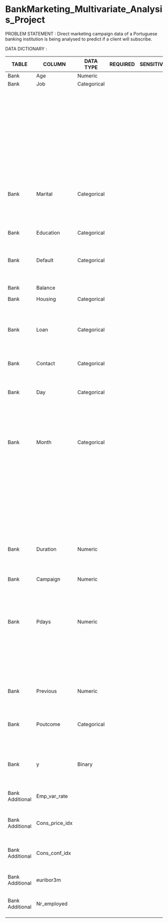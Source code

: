 # BankMarketing_Multivariate_Analysis_Project
PROBLEM STATEMENT : Direct marketing campaign data of a Portuguese banking institution is being analysed to predict if a client will subscribe.

DATA DICTIONARY :

| TABLE           | COLUMN         | DATA TYPE   | REQUIRED | SENSITIVE | VALUES           | DESCRIPTION                                                                                |
|-----------------|----------------|-------------|----------|-----------|------------------|--------------------------------------------------------------------------------------------|
| Bank            | Age            | Numeric     |          |           |                  |                                                                                            |
| Bank            | Job            | Categorical |          |           | Admin            | Type of job                                                                                |
|                 |                |             |          |           | Blue-Collar      |                                                                                            |
|                 |                |             |          |           | Entrepreneur     |                                                                                            |
|                 |                |             |          |           | Housemaid        |                                                                                            |
|                 |                |             |          |           | Management       |                                                                                            |
|                 |                |             |          |           | Retired          |                                                                                            |
|                 |                |             |          |           | Self-Employed    |                                                                                            |
|                 |                |             |          |           | Services         |                                                                                            |
|                 |                |             |          |           | Student          |                                                                                            |
|                 |                |             |          |           | Technician       |                                                                                            |
|                 |                |             |          |           | Unemployed       |                                                                                            |
|                 |                |             |          |           | Unknown          |                                                                                            |
| Bank            | Marital        | Categorical |          |           | Divorced         | Divorced also covers widowed                                                               |
|                 |                |             |          |           | Married          |                                                                                            |
|                 |                |             |          |           | Single           |                                                                                            |
|                 |                |             |          |           | Unknown          |                                                                                            |
| Bank            | Education      | Categorical |          |           | Primary          |                                                                                            |
|                 |                |             |          |           | Secondary        |                                                                                            |
|                 |                |             |          |           | Tertiary         |                                                                                            |
| Bank            | Default        | Categorical |          |           | No               | Has credit in default?                                                                     |
|                 |                |             |          |           | Yes              |                                                                                            |
|                 |                |             |          |           | Unknown          |                                                                                            |
| Bank            | Balance        |             |          |           |                  |                                                                                            |
| Bank            | Housing        | Categorical |          |           | No               | Has housing loan?                                                                          |
|                 |                |             |          |           | Yes              |                                                                                            |
|                 |                |             |          |           | Unknown          |                                                                                            |
| Bank            | Loan           | Categorical |          |           | No               | Has personal loan?                                                                         |
|                 |                |             |          |           | Yes              |                                                                                            |
|                 |                |             |          |           | Unknown          |                                                                                            |
| Bank            | Contact        | Categorical |          |           | Cellular         | Contact Communication Type                                                                 |
|                 |                |             |          |           | Telephone        |                                                                                            |
| Bank            | Day            | Categorical |          |           | Mon              | Last contact day of the week                                                               |
|                 |                |             |          |           | Tue              |                                                                                            |
|                 |                |             |          |           | Wed              |                                                                                            |
|                 |                |             |          |           | Thu              |                                                                                            |
|                 |                |             |          |           | Fri              |                                                                                            |
| Bank            | Month          | Categorical |          |           | Jan              | Last contact month of year                                                                 |
|                 |                |             |          |           | Feb              |                                                                                            |
|                 |                |             |          |           | Mar              |                                                                                            |
|                 |                |             |          |           | Apr              |                                                                                            |
|                 |                |             |          |           | May              |                                                                                            |
|                 |                |             |          |           | Jun              |                                                                                            |
|                 |                |             |          |           | Jul              |                                                                                            |
|                 |                |             |          |           | Aug              |                                                                                            |
|                 |                |             |          |           | Sep              |                                                                                            |
|                 |                |             |          |           | Oct              |                                                                                            |
|                 |                |             |          |           | Nov              |                                                                                            |
|                 |                |             |          |           | Dec              |                                                                                            |
| Bank            | Duration       | Numeric     |          |           |                  | Last contact duration in seconds                                                           |
| Bank            | Campaign       | Numeric     |          |           |                  | Number of contacts performed during this campaign and for this client                      |
| Bank            | Pdays          | Numeric     |          |           |                  | Number of days that passed by after the client was last contacted from a previous campaign |
|                 |                |             |          |           |                  | * 999 means client was not previously contacted                                            |
| Bank            | Previous       | Numeric     |          |           |                  | Number of contacts performed before this campaign and for this client                      |
| Bank            | Poutcome       | Categorical |          |           | Failure          | Outcome of the previous marketing campaign                                                 |
|                 |                |             |          |           | Nonexistent      |                                                                                            |
|                 |                |             |          |           | Success          |                                                                                            |
| Bank            | y              | Binary      |          |           | Yes              | Has the client subscribed a term deposit                                                   |
|                 |                |             |          |           | No               |                                                                                            |
| Bank Additional | Emp_var_rate   |             |          |           |                  | Quarterly indicator pf employment variation rate                                           |
| Bank Additional | Cons_price_idx |             |          |           |                  | Consumer price index - monthly indicator                                                   |
| Bank Additional | Cons_conf_idx  |             |          |           |                  | Consumer confidence index - monthly indicator                                              |
| Bank Additional | euribor3m      |             |          |           |                  | Euribor 3 month rate - daily indicator                                                     |
| Bank Additional | Nr_employed    |             |          |           |                  | Number of employees - quarterly indicator                                                  |
